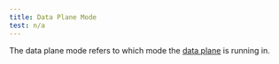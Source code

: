 ```yaml
---
title: Data Plane Mode
test: n/a
---
```


The data plane mode refers to which mode the [data plane](/docs/reference/glossary/#data-plane) is running in.
